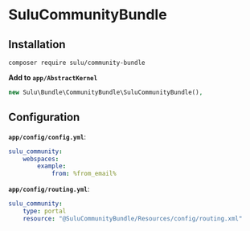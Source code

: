 # SuluCommunityBundle

## Installation

```
composer require sulu/community-bundle
```

**Add to `app/AbstractKernel`**

```php
new Sulu\Bundle\CommunityBundle\SuluCommunityBundle(),
```

## Configuration

**`app/config/config.yml`**:

```yml
sulu_community:
    webspaces:
        example:
            from: %from_email%
```

**`app/config/routing.yml`**:

```yml
sulu_community:
    type: portal
    resource: "@SuluCommunityBundle/Resources/config/routing.xml"
```

